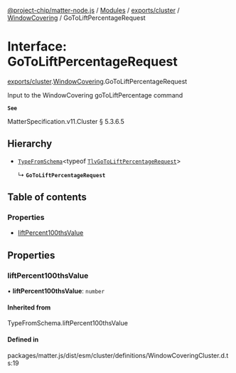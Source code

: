 [@project-chip/matter-node.js](../README.md) / [Modules](../modules.md) / [exports/cluster](../modules/exports_cluster.md) / [WindowCovering](../modules/exports_cluster.WindowCovering.md) / GoToLiftPercentageRequest

# Interface: GoToLiftPercentageRequest

[exports/cluster](../modules/exports_cluster.md).[WindowCovering](../modules/exports_cluster.WindowCovering.md).GoToLiftPercentageRequest

Input to the WindowCovering goToLiftPercentage command

**`See`**

MatterSpecification.v11.Cluster § 5.3.6.5

## Hierarchy

- [`TypeFromSchema`](../modules/exports_tlv.md#typefromschema)\<typeof [`TlvGoToLiftPercentageRequest`](../modules/exports_cluster.WindowCovering.md#tlvgotoliftpercentagerequest)\>

  ↳ **`GoToLiftPercentageRequest`**

## Table of contents

### Properties

- [liftPercent100thsValue](exports_cluster.WindowCovering.GoToLiftPercentageRequest.md#liftpercent100thsvalue)

## Properties

### liftPercent100thsValue

• **liftPercent100thsValue**: `number`

#### Inherited from

TypeFromSchema.liftPercent100thsValue

#### Defined in

packages/matter.js/dist/esm/cluster/definitions/WindowCoveringCluster.d.ts:19
